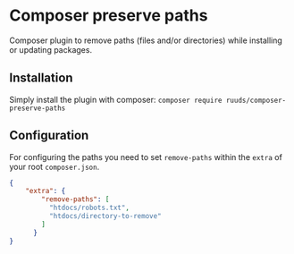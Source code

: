 # Composer preserve paths

Composer plugin to remove paths (files and/or directories) while installing or updating packages.

## Installation

Simply install the plugin with composer: `composer require ruuds/composer-preserve-paths`

## Configuration

For configuring the paths you need to set `remove-paths` within the `extra` of your root `composer.json`.

```json
{
    "extra": {
        "remove-paths": [
          "htdocs/robots.txt",
          "htdocs/directory-to-remove"
        ]
      }
}
```